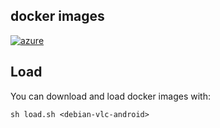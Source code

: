 docker images
---
[![azure](https://dev.azure.com/bunjee/docker/_apis/build/status/omega-gg.docker)](https://dev.azure.com/bunjee/docker/_build)

## Load

You can download and load docker images with:

    sh load.sh <debian-vlc-android>
